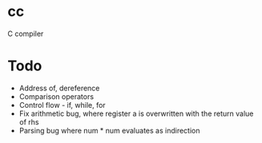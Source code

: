 # cc
C compiler

# Todo
* Address of, dereference
* Comparison operators
* Control flow - if, while, for
* Fix arithmetic bug, where register a is overwritten with the return value of rhs
* Parsing bug where num * num evaluates as indirection

